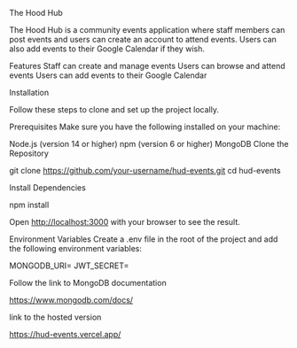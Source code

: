 The Hood Hub


The Hood Hub is a community events application where staff members can post events and users can create an account to attend events. Users can also add events to their Google Calendar if they wish.

Features
Staff can create and manage events
Users can browse and attend events
Users can add events to their Google Calendar


Installation

Follow these steps to clone and set up the project locally.


Prerequisites
Make sure you have the following installed on your machine:

Node.js (version 14 or higher)
npm (version 6 or higher)
MongoDB
Clone the Repository


git clone https://github.com/your-username/hud-events.git
cd hud-events

Install Dependencies

npm install

Open [http://localhost:3000](http://localhost:3000) with your browser to see the result.

Environment Variables
Create a .env file in the root of the project and add the following environment variables:

MONGODB_URI=<Your MongoDB URI>
JWT_SECRET=<Your JWT Secret>

Follow the link to MongoDB documentation

https://www.mongodb.com/docs/



link to the hosted version

https://hud-events.vercel.app/
